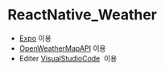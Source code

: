 # ReactNative_Weather
* [Expo](https://expo.io) 이용
* [OpenWeatherMapAPI](https://openweathermap.org/api) 이용
* Editer [VisualStudioCode](https://code.visualstudio.com)  이용
